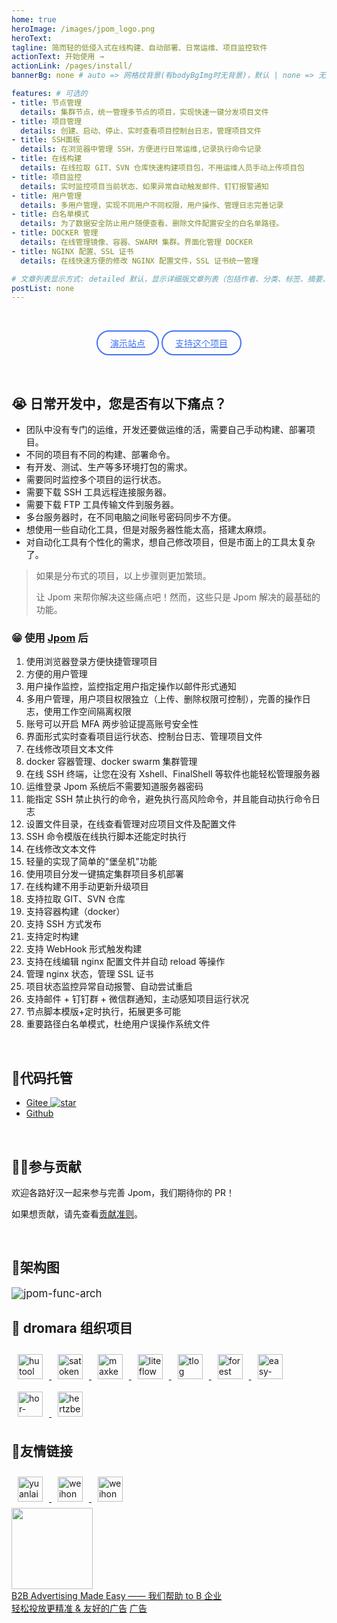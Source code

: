 ```yaml
---
home: true
heroImage: /images/jpom_logo.png
heroText: 
tagline: 简而轻的低侵入式在线构建、自动部署、日常运维、项目监控软件
actionText: 开始使用 →
actionLink: /pages/install/
bannerBg: none # auto => 网格纹背景(有bodyBgImg时无背景)，默认 | none => 无 | '大图地址' | background: 自定义背景样式       提示：如发现文本颜色不适应你的背景时可以到palette.styl修改$bannerTextColor变量

features: # 可选的
- title: 节点管理
  details: 集群节点，统一管理多节点的项目，实现快速一键分发项目文件
- title: 项目管理
  details: 创建、启动、停止、实时查看项目控制台日志，管理项目文件
- title: SSH面板
  details: 在浏览器中管理 SSH，方便进行日常运维,记录执行命令记录
- title: 在线构建
  details: 在线拉取 GIT、SVN 仓库快速构建项目包，不用运维人员手动上传项目包
- title: 项目监控
  details: 实时监控项目当前状态、如果异常自动触发邮件、钉钉报警通知
- title: 用户管理
  details: 多用户管理，实现不同用户不同权限，用户操作、管理日志完善记录
- title: 白名单模式
  details: 为了数据安全防止用户随便查看、删除文件配置安全的白名单路径。
- title: DOCKER 管理
  details: 在线管理镜像、容器、SWARM 集群。界面化管理 DOCKER 
- title: NGINX 配置、SSL 证书
  details: 在线快速方便的修改 NGINX 配置文件，SSL 证书统一管理

# 文章列表显示方式: detailed 默认，显示详细版文章列表（包括作者、分类、标签、摘要、分页等）| simple => 显示简约版文章列表（仅标题和日期）| none 不显示文章列表
postList: none
---
```


<br/>

<p align="center">
  <a class="become-sponsor" href="https://jpom.keepbx.cn?from=site-middle">演示站点</a>
  <a class="become-sponsor" href="/pages/praise/">支持这个项目</a>
</p>

<style>
.become-sponsor{
  padding: 8px 20px;
  display: inline-block;
  color: #4274F4;
  border-radius: 30px;
  box-sizing: border-box;
  border: 2px solid #4274F4;
}
</style>

<br/>

## 😭 日常开发中，您是否有以下痛点？

- 团队中没有专门的运维，开发还要做运维的活，需要自己手动构建、部署项目。
- 不同的项目有不同的构建、部署命令。
- 有开发、测试、生产等多环境打包的需求。
- 需要同时监控多个项目的运行状态。
- 需要下载 SSH 工具远程连接服务器。
- 需要下载 FTP 工具传输文件到服务器。
- 多台服务器时，在不同电脑之间账号密码同步不方便。
- 想使用一些自动化工具，但是对服务器性能太高，搭建太麻烦。
- 对自动化工具有个性化的需求，想自己修改项目，但是市面上的工具太复杂了。

> 如果是分布式的项目，以上步骤则更加繁琐。
>
> 让 Jpom 来帮你解决这些痛点吧！然而，这些只是 Jpom 解决的最基础的功能。

### 😁 使用 [Jpom](https://gitee.com/dromara/Jpom) 后

1. 使用浏览器登录方便快捷管理项目
2. 方便的用户管理
  1. 用户操作监控，监控指定用户指定操作以邮件形式通知
  2. 多用户管理，用户项目权限独立（上传、删除权限可控制），完善的操作日志，使用工作空间隔离权限
  3. 账号可以开启 MFA 两步验证提高账号安全性
3. 界面形式实时查看项目运行状态、控制台日志、管理项目文件
  1. 在线修改项目文本文件
4. docker 容器管理、docker swarm 集群管理
5. 在线 SSH 终端，让您在没有 Xshell、FinalShell 等软件也能轻松管理服务器
  1. 运维登录 Jpom 系统后不需要知道服务器密码
  2. 能指定 SSH 禁止执行的命令，避免执行高风险命令，并且能自动执行命令日志
  3. 设置文件目录，在线查看管理对应项目文件及配置文件
  4. SSH 命令模版在线执行脚本还能定时执行
  5. 在线修改文本文件
  6. 轻量的实现了简单的"堡垒机"功能
6. 使用项目分发一键搞定集群项目多机部署
7. 在线构建不用手动更新升级项目
  1. 支持拉取 GIT、SVN 仓库
  2. 支持容器构建（docker）
  3. 支持 SSH 方式发布
  4. 支持定时构建
  5. 支持 WebHook 形式触发构建
8. 支持在线编辑 nginx 配置文件并自动 reload 等操作
  1. 管理 nginx 状态，管理 SSL 证书
9. 项目状态监控异常自动报警、自动尝试重启
  1. 支持邮件 + 钉钉群 + 微信群通知，主动感知项目运行状况
10. 节点脚本模版+定时执行，拓展更多可能
11. 重要路径白名单模式，杜绝用户误操作系统文件


<br/>

## 🏡代码托管

- [Gitee ![star](https://gitee.com/dromara/Jpom/badge/star.svg?theme=gvp)](https://gitee.com/dromara/Jpom/)
- [Github](https://github.com/dromara/Jpom)

<br/>

## 💪🏻参与贡献

欢迎各路好汉一起来参与完善 Jpom，我们期待你的 PR！

如果想贡献，请先查看[贡献准则](/pages/ae4dd5/)。

<br/>

## 🍭架构图

<img :src="$withBase('/images/jpom-func-arch.jpg')" style="zoom: 120%" alt="jpom-func-arch">

<br/>

## 🤝 dromara 组织项目
<span style="width: 150px;flex:1;text-align: left">
    <a href="https://hutool.cn/" target="_blank">
        <img :src="$withBase('/images/friends/hutool-logo.png')" class="no-zoom" style="height:40px;max-width:150px;margin: 10px;" alt="hutool">
    </a>
</span>
<span style="width: 150px;text-align: left">
    <a href="http://sa-token.dev33.cn/" target="_blank">
        <img :src="$withBase('/images/friends/satoken-logo.png')" class="no-zoom" style="height:40px;max-width:150px;margin: 10px;" alt="satoken">
    </a>
</span>
<span style="width: 150px;text-align: left">
    <a href="https://www.maxkey.top/" target="_blank">
        <img :src="$withBase('/images/friends/maxkey.png')" class="no-zoom" style="height:40px;max-width:150px;margin: 10px;" alt="maxkey">
    </a>
</span>
<span style="width: 150px;text-align: left">
    <a href="https://liteflow.yomahub.com/" target="_blank">
        <img :src="$withBase('/images/friends/liteflow-logo.png')" class="no-zoom" style="height:40px;max-width:170px;margin: 10px;" alt="liteflow">
    </a>
</span>
<span style="width: 150px;text-align: left">
    <a href="https://tlog.yomahub.com/" target="_blank">
        <img :src="$withBase('/images/friends/tlog-logo.png')" class="no-zoom" style="height:40px;max-width:150px;margin: 10px;" alt="tlog">
    </a>
</span>
<span style="width: 150px;text-align: left">
    <a href="https://forest.dtflyx.com/" target="_blank">
        <img :src="$withBase('/images/friends/forest-logo.png')" class="no-zoom" style="height:40px;max-width:150px;margin: 10px;" alt="forest">
    </a>
</span>
<span style="width: 150px;text-align: left">
    <a href="https://easy-es.cn/" target="_blank">
        <img :src="$withBase('/images/friends/easy-es.png')" class="no-zoom" style="height:40px;max-width:150px;margin: 10px;" alt="easy-es">
    </a>
</span>
<span style="width: 150px;text-align: left">
    <a href="https://su.usthe.com/" target="_blank">
        <img :src="$withBase('/images/friends/hor-brand128.png')" class="no-zoom" style="height:40px;max-width:150px;margin: 10px;" alt="hor-brand128">
    </a>
</span>
<span style="width: 150px;text-align: left">
    <a href="https://hertzbeat.com/" target="_blank">
        <img :src="$withBase('/images/friends/hertzbeat_brand.jpg')" class="no-zoom" style="height:40px;max-width:150px;margin: 10px;" alt="hertzbeat">
    </a>
</span>

## 🧲友情链接
<span style="width: 150px;text-align: left">
    <a href="https://shop108037867.taobao.com" target="_blank">
        <img :src="$withBase('/images/friends/yuanlaiyishe.png')" class="no-zoom" style="height:40px;max-width:150px;margin: 10px;" alt="yuanlaiyishe">
    </a>
</span>
<span style="width: 150px;text-align: left">
    <a href="https://weihongbin.com/" target="_blank">
        <img :src="$withBase('/images/friends/weihongbin.png')" class="no-zoom" style="height:40px;max-width:150px;margin: 10px;" alt="weihongbin">
    </a>
</span>
<span style="width: 150px;text-align: left">
    <a href="https://www.wxy97.com/" target="_blank">
        <img :src="$withBase('/images/friends/wxy97.png')" class="no-zoom" style="height:40px;max-width:150px;margin: 10px;" alt="weihongbin">
    </a>
</span>


<div class="wwads-cn wwads-horizontal" style="max-width:350px;"> <link rel="stylesheet" href="https://cdn.wwads.cn/css/wwads.css">
<a href="https://wwads.cn?aff_id=217" class="wwads-img" target="_blank" rel="nofollow">
<img src="https://cdn.wwads.cn/images/placeholder/wwads-friendly-ads.png" width="130" ></a>
<div class="wwads-content"><a href="https://wwads.cn?aff_id=217" class="wwads-text" target="_blank" rel="nofollow" >B2B Advertising Made Easy —— 我们帮助 to B 企业轻松投放更精准 & 友好的广告</a>
<a href="https://wwads.cn?aff_id=217" class="wwads-poweredby" title="万维广告——让广告交易像网购一样简单" target="_blank" rel="nofollow"><img class="wwads-logo"><span class="wwads-logo-text">广告</span></a> </div></div>
